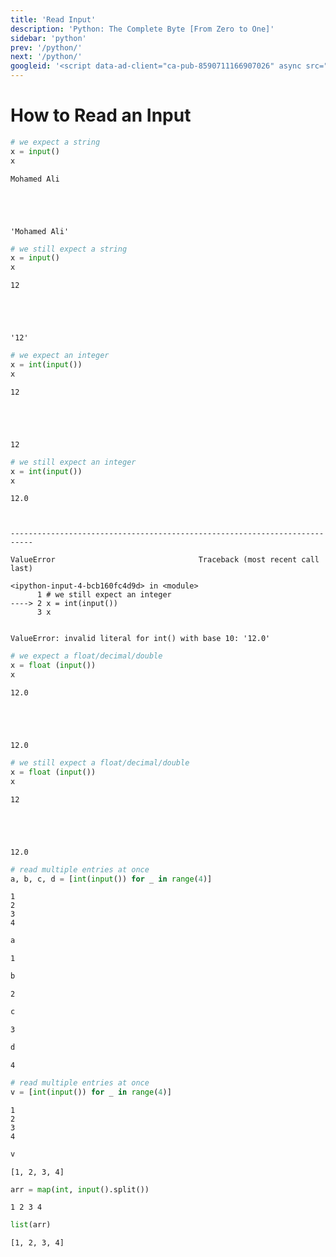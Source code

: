 ```yaml
---
title: 'Read Input'
description: 'Python: The Complete Byte [From Zero to One]'
sidebar: 'python'
prev: '/python/'
next: '/python/'
googleid: '<script data-ad-client="ca-pub-8590711166907026" async src="https://pagead2.googlesyndication.com/pagead/js/adsbygoogle.js"></script>'
---
```


How to Read an Input
====

```python
# we expect a string
x = input()
x
```

    Mohamed Ali





    'Mohamed Ali'




```python
# we still expect a string
x = input()
x
```

    12





    '12'




```python
# we expect an integer
x = int(input())
x
```

    12





    12




```python
# we still expect an integer
x = int(input())
x
```

    12.0



    ---------------------------------------------------------------------------

    ValueError                                Traceback (most recent call last)

    <ipython-input-4-bcb160fc4d9d> in <module>
          1 # we still expect an integer
    ----> 2 x = int(input())
          3 x


    ValueError: invalid literal for int() with base 10: '12.0'



```python
# we expect a float/decimal/double
x = float (input())
x
```

    12.0





    12.0




```python
# we still expect a float/decimal/double
x = float (input())
x
```

    12





    12.0




```python
# read multiple entries at once
a, b, c, d = [int(input()) for _ in range(4)]
```

    1
    2
    3
    4



```python
a
```




    1




```python
b
```




    2




```python
c
```




    3




```python
d
```




    4




```python
# read multiple entries at once
v = [int(input()) for _ in range(4)]
```

    1
    2
    3
    4



```python
v
```




    [1, 2, 3, 4]




```python
arr = map(int, input().split())
```

    1 2 3 4



```python
list(arr)
```




    [1, 2, 3, 4]




```python

```
